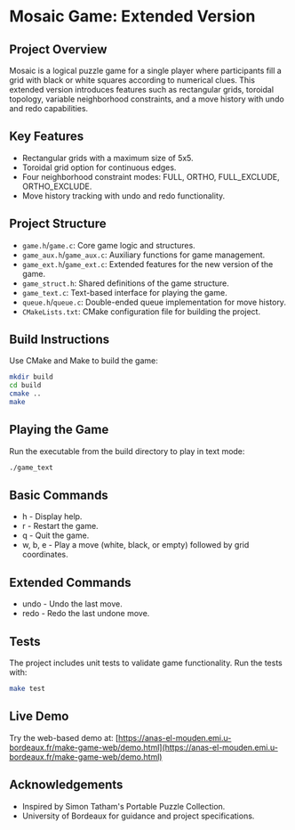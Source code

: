# Mosaic Game: Extended Version

## Project Overview

Mosaic is a logical puzzle game for a single player where participants fill a grid with black or white squares according to numerical clues. This extended version introduces features such as rectangular grids, toroidal topology, variable neighborhood constraints, and a move history with undo and redo capabilities.

## Key Features

- Rectangular grids with a maximum size of 5x5.
- Toroidal grid option for continuous edges.
- Four neighborhood constraint modes: FULL, ORTHO, FULL_EXCLUDE, ORTHO_EXCLUDE.
- Move history tracking with undo and redo functionality.

## Project Structure

- `game.h`/`game.c`: Core game logic and structures.
- `game_aux.h`/`game_aux.c`: Auxiliary functions for game management.
- `game_ext.h`/`game_ext.c`: Extended features for the new version of the game.
- `game_struct.h`: Shared definitions of the game structure.
- `game_text.c`: Text-based interface for playing the game.
- `queue.h`/`queue.c`: Double-ended queue implementation for move history.
- `CMakeLists.txt`: CMake configuration file for building the project.

## Build Instructions

Use CMake and Make to build the game:
```sh
mkdir build
cd build
cmake ..
make
```

## Playing the Game

Run the executable from the build directory to play in text mode:
```sh
./game_text
```

## Basic Commands

- h - Display help.
- r - Restart the game.
- q - Quit the game.
- w, b, e - Play a move (white, black, or empty) followed by grid coordinates.

## Extended Commands

- undo - Undo the last move.
- redo - Redo the last undone move.

## Tests

The project includes unit tests to validate game functionality. Run the tests with:
```sh
make test
```

## Live Demo

Try the web-based demo at: [https://anas-el-mouden.emi.u-bordeaux.fr/make-game-web/demo.html](https://anas-el-mouden.emi.u-bordeaux.fr/make-game-web/demo.html)

## Acknowledgements

- Inspired by Simon Tatham's Portable Puzzle Collection.
- University of Bordeaux for guidance and project specifications.
